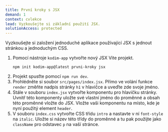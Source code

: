 ```yaml
---
title: První kroky s JSX
demand: 1
context: cvlekce
lead: Vyzkoušejte si základní použití JSX.
solutionAccess: protected
---
```


Vyzkoušejte si založení jednoduché aplikace používající JSX s jednout stránkou a jednoduchým CSS.

1. Pomocí nástroje `kodim-app` vytvořte nový JSX Vite projekt.
   ```shell
   npm init kodim-app@latest prvni-kroky jsx
   ```
1. Projekt spusťte pomocí `npm run dev`.
1. Prohlédněte si soubor `src/pages/index.jsx`. Přímo ve volání funkce `render` změňte nadpis stránky `h1` v hlavičce a uveďte zde svoje jméno.
1. Stále v souboru `index.jsx` vytvořte komponentu pro hlavičku stránky. Uvnitř této komponenty uložte své vlastní jméno do proměnné a obsah této proměnné vložte do JSX. Vložte vaši komponentu na místo, kde je nyní použitý element `header`.
1. V souboru `index.css` vytvořte CSS třídu `intro` a nastavte v ní `font-style` na `italic`. Uložte si název této třídy do proměnné a tu pak použijte jako `className` pro odstavec `p` na vaší stránce.
